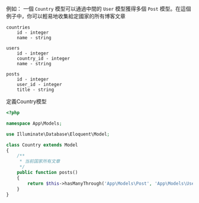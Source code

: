 例如：
一個 `Country` 模型可以通過中間的 `User` 模型獲得多個 `Post` 模型。在這個例子中，你可以輕易地收集給定國家的所有博客文章
```
countries
    id - integer
    name - string

users
    id - integer
    country_id - integer
    name - string

posts
    id - integer
    user_id - integer
    title - string
```
定義Country模型
```php
<?php

namespace App\Models;

use Illuminate\Database\Eloquent\Model;

class Country extends Model
{
    /**
     * 当前国家所有文章
     */
    public function posts()
    {
        return $this->hasManyThrough('App\Models\Post', 'App\Models\User');
    }
}
```
